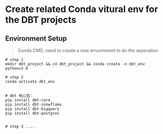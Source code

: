 # Create related Conda vitural env for the DBT projects


## Environment Setup

> Conda CMD, need to create a new envornment to do the seperation
 
```
# step 1 
mkdir dbt_project && cd dbt_project && conda create -n dbt_env python=3.9

# step 2
conda activate dbt_env


# dbt 核心包：
pip install dbt-core
pip install dbt-snowflake
pip install dbt-bigquery
pip install dbt-postgres


# step 3 ....

```

